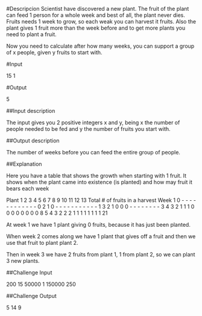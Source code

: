 #Descripcion
Scientist have discovered a new plant. The fruit of the plant can feed 1 person for a whole week and best of all, the plant never dies. Fruits needs 1 week to grow, so each weak you can harvest it fruits. Also the plant gives 1 fruit more than the week before and to get more plants you need to plant a fruit.

Now you need to calculate after how many weeks, you can support a group of x people, given y fruits to start with.

#Input

15 1

#Output

5

##Input description

The input gives you 2 positive integers x and y, being x the number of people needed to be fed and y the number of fruits you start with.

##Output description

The number of weeks before you can feed the entire group of people.

##Explanation

Here you have a table that shows the growth when starting with 1 fruit. It shows when the plant came into existence (is planted) and how may fruit it bears each week

  Plant 1  2  3  4  5  6  7  8  9 10 11 12 13    Total # of fruits in a harvest
Week
1       0  -  -  -  -  -  -  -  -  -  -  -  -     0
2       1  0  -  -  -  -  -  -  -  -  -  -  -     1
3       2  1  0  0  0  -  -  -  -  -  -  -  -     3
4       3  2  1  1  1  0  0  0  0  0  0  0  0     8
5       4  3  2  2  2  1  1  1  1  1  1  1  1    21  

At week 1 we have 1 plant giving 0 fruits, because it has just been planted.

When week 2 comes along we have 1 plant that gives off a fruit and then we use that fruit to plant plant 2.

Then in week 3 we have 2 fruits from plant 1, 1 from plant 2, so we can plant 3 new plants.

##Challenge Input

200 15
50000 1
150000 250

##Challenge Output

5
14
9 
